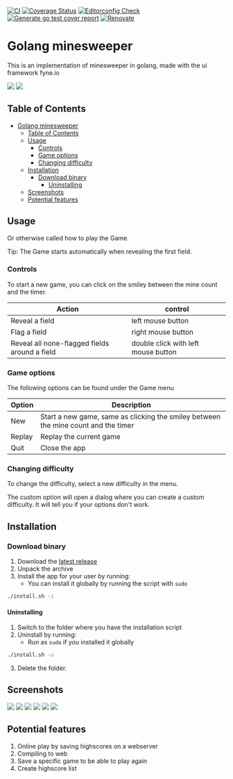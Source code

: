 [![CI](https://github.com/heathcliff26/go-minesweeper/actions/workflows/ci.yaml/badge.svg?event=push)](https://github.com/heathcliff26/go-minesweeper/actions/workflows/ci.yaml)
[![Coverage Status](https://coveralls.io/repos/github/heathcliff26/go-minesweeper/badge.svg)](https://coveralls.io/github/heathcliff26/go-minesweeper)
[![Editorconfig Check](https://github.com/heathcliff26/go-minesweeper/actions/workflows/editorconfig-check.yaml/badge.svg?event=push)](https://github.com/heathcliff26/go-minesweeper/actions/workflows/editorconfig-check.yaml)
[![Generate go test cover report](https://github.com/heathcliff26/go-minesweeper/actions/workflows/go-testcover-report.yaml/badge.svg)](https://github.com/heathcliff26/go-minesweeper/actions/workflows/go-testcover-report.yaml)
[![Renovate](https://github.com/heathcliff26/go-minesweeper/actions/workflows/renovate.yaml/badge.svg)](https://github.com/heathcliff26/go-minesweeper/actions/workflows/renovate.yaml)

# Golang minesweeper

This is an implementation of minesweeper in golang, made with the ui framework fyne.io

![](img/screenshots/difficulty-expert-dark.png#gh-dark-mode-only)
![](img/screenshots/difficulty-expert-light.png#gh-light-mode-only)

## Table of Contents

- [Golang minesweeper](#golang-minesweeper)
  - [Table of Contents](#table-of-contents)
  - [Usage](#usage)
    - [Controls](#controls)
    - [Game options](#game-options)
    - [Changing difficulty](#changing-difficulty)
  - [Installation](#installation)
    - [Download binary](#download-binary)
      - [Uninstalling](#uninstalling)
  - [Screenshots](#screenshots)
  - [Potential features](#potential-features)

## Usage

Or otherwise called how to play the Game.

Tip: The Game starts automatically when revealing the first field.

### Controls

To start a new game, you can click on the smiley between the mine count and the timer.

| Action                                        | control                             |
| --------------------------------------------- | ----------------------------------- |
| Reveal a field                                | left mouse button                   |
| Flag a field                                  | right mouse button                  |
| Reveal all none-flagged fields around a field | double click with left mouse button |

### Game options

The following options can be found under the Game menu

| Option | Description                                                                        |
| ------ | ---------------------------------------------------------------------------------- |
| New    | Start a new game, same as clicking the smiley between the mine count and the timer |
| Replay | Replay the current game                                                            |
| Quit   | Close the app                                                                      |

### Changing difficulty

To change the difficulty, select a new difficulty in the menu.

The custom option will open a dialog where you can create a custom difficulty.
It will tell you if your options don't work.

## Installation

### Download binary

1. Download the [latest release](https://github.com/heathcliff26/go-minesweeper/releases/latest)
2. Unpack the archive
3. Install the app for your user by running:
   - You can install it globally by running the script with `sudo`
```bash
./install.sh -i
```

#### Uninstalling

1. Switch to the folder where you have the installation script
2. Uninstall by running:
   - Run as `sudo` if you installed it globally
```bash
./install.sh -u
```
3. Delete the folder.

## Screenshots

![](img/screenshots/difficulty-beginner-dark.png#gh-dark-mode-only)
![](img/screenshots/difficulty-intermediate-dark.png#gh-dark-mode-only)
![](img/screenshots/difficulty-expert-dark.png#gh-dark-mode-only)
![](img/screenshots/difficulty-beginner-light.png#gh-light-mode-only)
![](img/screenshots/difficulty-intermediate-light.png#gh-light-mode-only)
![](img/screenshots/difficulty-expert-light.png#gh-light-mode-only)

## Potential features

1. Online play by saving highscores on a webserver
2. Compiling to web
3. Save a specific game to be able to play again
4. Create highscore list
